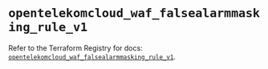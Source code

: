 # `opentelekomcloud_waf_falsealarmmasking_rule_v1`

Refer to the Terraform Registry for docs: [`opentelekomcloud_waf_falsealarmmasking_rule_v1`](https://registry.terraform.io/providers/opentelekomcloud/opentelekomcloud/1.36.7/docs/resources/waf_falsealarmmasking_rule_v1).
